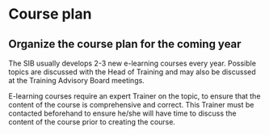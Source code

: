 # Course plan
## Organize the course plan for the coming year 

The SIB usually develops 2-3 new e-learning courses every year. Possible topics are discussed with the Head of Training and may also be discussed at the Training Advisory Board meetings. 

 

E-learning courses require an expert Trainer on the topic, to ensure that the content of the course is comprehensive and correct. This Trainer must be contacted beforehand to ensure he/she will have time to discuss the content of the course prior to creating the course. 

 

 